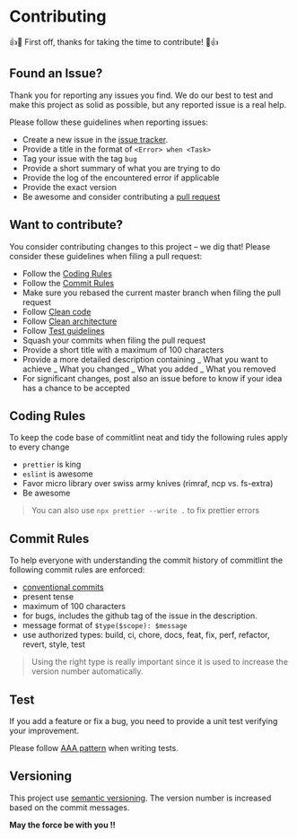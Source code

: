 # Contributing

👍🎉 First off, thanks for taking the time to contribute! 🎉👍

## Found an Issue?

Thank you for reporting any issues you find. We do our best to test and make this project as solid as possible, but any reported issue is a real help.

Please follow these guidelines when reporting issues:

- Create a new issue in the [issue tracker](https://github.com/interaction-dynamics/design-system-manager/issues).
- Provide a title in the format of `<Error> when <Task>`
- Tag your issue with the tag `bug`
- Provide a short summary of what you are trying to do
- Provide the log of the encountered error if applicable
- Provide the exact version
- Be awesome and consider contributing a [pull request](#want-to-contribute)

## Want to contribute?

You consider contributing changes to this project – we dig that!
Please consider these guidelines when filing a pull request:

- Follow the [Coding Rules](#coding-rules)
- Follow the [Commit Rules](#commit-rules)
- Make sure you rebased the current master branch when filing the pull request
- Follow [Clean code](https://www.amazon.com/Clean-Code-Handbook-Software-Craftsmanship/dp/0132350882)
- Follow [Clean architecture](https://blog.cleancoder.com/uncle-bob/2012/08/13/the-clean-architecture.html)
- Follow [Test guidelines](#tests)
- Squash your commits when filing the pull request
- Provide a short title with a maximum of 100 characters
- Provide a more detailed description containing
  _ What you want to achieve
  _ What you changed
  _ What you added
  _ What you removed
- For significant changes, post also an issue before to know if your idea has a chance to be accepted

## Coding Rules

To keep the code base of commitlint neat and tidy the following rules apply to every change

- `prettier` is king
- `eslint` is awesome
- Favor micro library over swiss army knives (rimraf, ncp vs. fs-extra)
- Be awesome

> You can also use `npx prettier --write .` to fix prettier errors

## Commit Rules

To help everyone with understanding the commit history of commitlint the following commit rules are enforced:

- [conventional commits](https://www.conventionalcommits.org/en/v1.0.0-beta.3/)
- present tense
- maximum of 100 characters
- for bugs, includes the github tag of the issue in the description.
- message format of `$type($scope): $message`
- use authorized types: build, ci, chore, docs, feat, fix, perf, refactor, revert, style, test

> Using the right type is really important since it is used to increase the version number automatically.

## Test

If you add a feature or fix a bug, you need to provide a unit test verifying your
improvement.

Please follow [AAA pattern](https://medium.com/@pjbgf/title-testing-code-ocd-and-the-aaa-pattern-df453975ab80)
when writing tests.

## Versioning

This project use [semantic versioning](https://semver.org/). The version number is increased based on the commit messages.

**May the force be with you !!**
